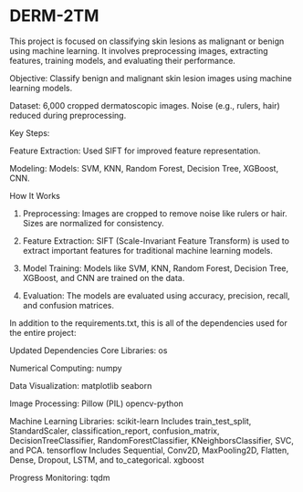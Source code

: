 # DERM-2TM
This project is focused on classifying skin lesions as malignant or benign using machine learning. It involves preprocessing images, extracting features, training models, and evaluating their performance.

Objective: Classify benign and malignant skin lesion images using machine learning models.

Dataset:
6,000 cropped dermatoscopic images.
Noise (e.g., rulers, hair) reduced during preprocessing.

Key Steps:

Feature Extraction:
Used SIFT for improved feature representation.

Modeling:
Models: SVM, KNN, Random Forest, Decision Tree, XGBoost, CNN.


How It Works
1.	Preprocessing:
Images are cropped to remove noise like rulers or hair.
Sizes are normalized for consistency.

3.	Feature Extraction:
SIFT (Scale-Invariant Feature Transform) is used to extract important features for traditional machine learning models.

5.	Model Training:
Models like SVM, KNN, Random Forest, Decision Tree, XGBoost, and CNN are trained on the data.

7.	Evaluation:
The models are evaluated using accuracy, precision, recall, and confusion matrices.

In addition to the requirements.txt, this is all of the dependencies used for the entire project:

Updated Dependencies
Core Libraries:
os

Numerical Computing: 
numpy

Data Visualization:
matplotlib
seaborn

Image Processing:
Pillow (PIL)
opencv-python

Machine Learning Libraries:
scikit-learn
Includes train_test_split, StandardScaler, classification_report, confusion_matrix, DecisionTreeClassifier, RandomForestClassifier, KNeighborsClassifier, SVC, and PCA.
tensorflow
Includes Sequential, Conv2D, MaxPooling2D, Flatten, Dense, Dropout, LSTM, and to_categorical.
xgboost

Progress Monitoring:
tqdm
